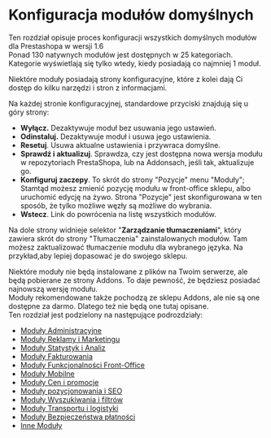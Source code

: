 # Konfiguracja modułów domyślnych

Ten rozdział opisuje proces konfiguracji wszystkich domyślnych modułów dla Prestashopa w wersji 1.6\
&#x20;Ponad 130 natywnych modułów jest dostępnych w 25 kategoriach. Kategorie wyświetlają się tylko wtedy, kiedy posiadają co najmniej 1 moduł.

Niektóre moduły posiadają strony konfiguracyjne, które z kolei dają Ci dostęp do kilku narzędzi i stron z informacjami.

&#x20;Na każdej stronie konfiguracyjnej, standardowe przyciski znajdują się u góry strony:

* **Wyłącz.** Dezaktywuje moduł bez usuwania jego ustawień.
* **Odinstaluj.** Dezaktywuje moduł i usuwa jego ustawienia.
* **Resetuj**. Usuwa aktualne ustawienia i przywraca domyślne.
* **Sprawdź i aktualizuj**. Sprawdza, czy jest dostępna nowa wersja modułu w repozytoriach PrestaShopa, lub na Addonsach, jeśli tak, aktualizuje go.
* **Konfiguruj zaczepy**. To skrót do strony "Pozycje" menu "Moduły"; Stamtąd możesz zmienić pozycję modułu w front-office sklepu, albo uruchomić edycję na żywo.  Strona "Pozycje" jest skonfigurowana w ten sposób, że tylko możliwe węzły  są możliwe do wybrania.
* **Wstecz**. Link do powrócenia na listę wszystkich modułów.

Na dole strony widnieje selektor "**Zarządzanie tłumaczeniami**", który zawiera skrót do strony "Tłumaczenia" zainstalowanych modułów. Tam możesz zaktualizować tłumaczenie modułu dla wybranego języka. Na przykład,aby lepiej dopasować je do swojego sklepu.

Niektóre moduły nie będą instalowane z plików na Twoim serwerze, ale będą pobierane ze strony Addons. To daje pewność, że będziesz posiadać najnowszą wersję modułu.\
&#x20;Moduły rekomendowane także pochodzą ze sklepu Addons, ale nie są one dostępne za darmo. Dlatego też nie będą one tutaj opisane.\
&#x20;Ten rozdział jest podzielony na następujące podrozdziały:

* [Moduły Administracyjne](moduly-administracyjne.md)
* [Moduły Reklamy i Marketingu](moduly-reklamy-i-marketingu.md)
* [Moduły Statystyk i Analiz](moduly-statystyk-i-analiz.md)
* [Moduły Fakturowania](moduly-fakturowania.md)
* [Moduły Funkcjonalności Front-Office](moduly-funkcjonalnosci-front-office.md)
* [Moduły Mobilne](moduly-mobilne.md)
* [Moduły Cen i promocje](moduly-cen-i-promocje.md)
* [Moduły pozycjonowania i SEO](moduly-pozycjonowania-i-seo.md)
* [Moduły Wyszukiwania i filtrów](moduly-wyszukiwania-i-filtrow.md)
* [Moduły Transportu i logistyki](moduly-transportu-i-logistyki.md)
* [Moduły Bezpieczeństwa płatności](moduly-bezpieczenstwa-platnosci.md)
* [Inne Moduły](inne-moduly.md)
